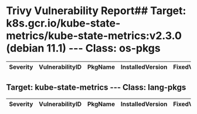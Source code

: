 # Trivy Vulnerability Report## Target: k8s.gcr.io/kube-state-metrics/kube-state-metrics:v2.3.0 (debian 11.1) --- Class: os-pkgs
|Severity|VulnerabilityID|PkgName|InstalledVersion|FixedVersion|
|--------|---------------|-------|----------------|------------|


## Target: kube-state-metrics --- Class: lang-pkgs
|Severity|VulnerabilityID|PkgName|InstalledVersion|FixedVersion|
|--------|---------------|-------|----------------|------------|


